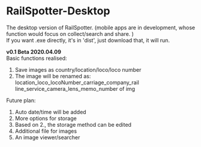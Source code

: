 # RailSpotter-Desktop
The desktop version of RailSpotter. (mobile apps are in development, whose function would focus on collect/search and share. )  
If you want .exe directly, it's in 'dist', just download that, it will run.  

**v0.1 Beta 2020.04.09**   
Basic functions realised:  
1. Save images as country/location/loco/loco number  
2. The image will be renamed as: location_loco_locoNumber_carriage_company_rail line_service_camera_lens_memo_number of img  
  
Future plan:   
1. Auto date/time will be added  
2. More options for storage  
3. Based on 2., the storage method can be edited  
4. Additional file for images  
5. An image viewer/searcher  
